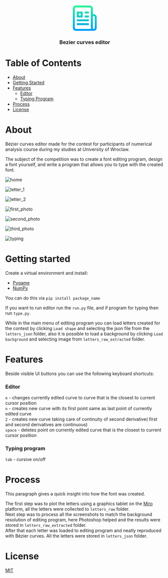 <br />
<div align="center">
  <a href="https://github.com/github_username/repo_name">
    <img src="resources/repo_img/logo.png" alt="Logo" width="80" height="80">
  </a>

<h3 align="center"><b>Bezier curves editor</b></h3>
</div>

# Table of Contents

- [About](#about)
- [Getting Started](#getting-started)
- [Features](#features)
  - [Editor](#editor)
  - [Typing Program](#typing-program)
- [Process](#process)
- [License](#license)

# About

Bézier curves editor made for the contest for participants of numerical analysis course during my studies at University of Wroclaw.  

The subject of the competition was to create a font editing program, design a font yourself, and write a program that allows you to type with the created font.

![home](https://i.ibb.co/gPNJrdr/home.png)

![letter_1](https://i.ibb.co/WG44XBd/letter-grid.png)

![letter_2](https://i.ibb.co/2yZ4rCb/letter-no-grid.png)

![first_photo](https://i.ibb.co/1bnL578/curve-grid-no-letter.png)  

![second_photo](https://i.ibb.co/BfswsYw/edit-off-curve-only.png)  

![third_photo](https://i.ibb.co/kqCSNmW/edit-on-curve-only.png)

![typing](https://i.ibb.co/JmNL9np/obraz-2024-02-05-174625660.png)

# Getting started

Create a virtual environment and install:
- [Pygame](https://www.pygame.org)
- [NumPy](https://numpy.org)

You can do this via ```pip install package_name```

If you want to run editor run the ```run.py``` file, and if program for typing then run ```type.py```.  

While in the main menu of editing program you can load letters created for the contest by clicking ```Load shape``` and selecting the json file from the ```letters_json``` folder,
also it is possible to load a background by clicking ```Load background``` and selecting image from ```letters_raw_extracted``` folder.

# Features

Beside visible UI buttons you can use the following keyboard shortcuts:

### Editor

```e``` - changes currently edited curve to curve that is the closest to current cursor position  
```n``` - creates new curve with its first point same as last point of currently edited curve  
```2``` - creates new curve taking care of continuity of second derivative( first and second derivatives are continuous)  
```space``` - deletes point on currently edited curve that is the closest to current cursor position  

### Typing program

```tab``` - cursive on/off

# Process

This paragraph gives a quick insight into how the font was created.  

The first step was to plot the letters using a graphics tablet on the [Miro](miro.com) platform, all the letters were collected to ```letters_raw``` folder.  
Next step was to process all the screenshots to match the background resolution of editing program, here Photoshop helped and the results were stored in ```letters_raw_extracted``` folder.  
After that each letter was loaded to editing program and neatly reproduced with Bézier curves. All the letters were stored in ```letters_json``` folder.

# License

[MIT](https://choosealicense.com/licenses/mit/)